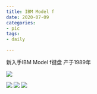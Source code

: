 ```yaml
---
title: IBM Model f 
date: 2020-07-09
categories: 
- pic 
tags:
- daily

---
```


新入手IBM Model f键盘
产于1989年

![](https://cdn.jsdelivr.net/gh/nber1994/fu0k@master/uPic/20200709174901292_1089237143.png)

![](https://cdn.jsdelivr.net/gh/nber1994/fu0k@master/uPic/20200709174924370_1658055373.png)
![](https://cdn.jsdelivr.net/gh/nber1994/fu0k@master/uPic/20200709174940718_1188850539.png)
![](https://cdn.jsdelivr.net/gh/nber1994/fu0k@master/uPic/20200709174957991_823157285.png)
